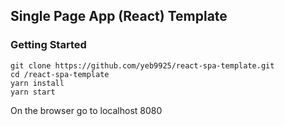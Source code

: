 ## Single Page App (React) Template


### Getting Started

```
git clone https://github.com/yeb9925/react-spa-template.git
cd /react-spa-template
yarn install
yarn start
```

On the browser go to localhost 8080
